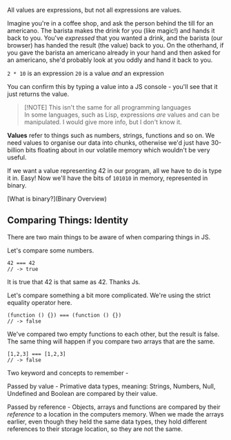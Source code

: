 
All values are expressions, but not all expressions are values. 

Imagine you're in a coffee shop, and ask the person behind the till for an americano. The barista makes the drink for you (like magic!) and hands it back to you. You've *expressed* that you wanted a drink, and the barista (our browser) has handed the result (the value) back to you. On the otherhand, if you gave the barista an americano already in your hand and then asked for an americano, she'd probably look at you oddly and hand it back to you. 

`2 * 10` is an expression
`20` is a value *and*  an expression

You can confirm this by typing a value into a JS console - you'll see that it just returns the value. 


> [!NOTE] This isn't the same for all programming languages  
> In some languages, such as Lisp, expressions *are* values and can be manipulated. I would give more info, but I don't know it. 


**Values** refer to things such as numbers, strings, functions and so on. We need values to organise our data into chunks, otherwise we'd just have 30-billion bits floating about in our volatile memory which wouldn't be very useful. 

If we want a value representing 42 in our program, all we have to do is type it in. Easy! Now we'll have the bits of `101010` in memory, represented in binary. 

[What is binary?](Binary Overview)

## Comparing Things: Identity

There are two main things to be aware of when comparing things in JS. 

Let's compare some numbers. 

```
42 === 42
// -> true
```

It is true that 42 is that same as 42. Thanks Js. 

Let's compare something a bit more complicated. We're using the strict equality operator here. 

```
(function () {}) === (function () {})
// -> false
```

We've compared two empty functions to each other, but the result is false. The same thing will happen if you compare two arrays that are the same. 

```
[1,2,3] === [1,2,3]
// -> false
```

Two keyword and concepts to remember - 

Passed by value - Primative data types, meaning: Strings, Numbers, Null, Undefined and Boolean are compared by their value. 

Passed by reference - Objects, arrays and functions are compared by their *reference* to a location in the computers memory. When we made the arrays earlier, even though they held the same data types, they hold different references to their storage location, so they are not the same. 